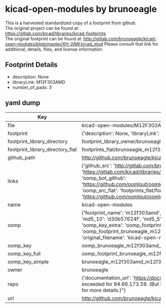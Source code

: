 # kicad-open-modules by brunoeagle  
This is a harvested standardized copy of a footprint from github.  
The original project can be found at:  
https://gitlab.com/kicad/libraries/kicad-footprints  
The original footprint can be found at:
http://gitlab.com/brunoeagle/kicad-open-modules/blob/master/XH-2AW.kicad_mod
Please consult that link for additional, details, files, and license information.  
## Footprint Details
* description: None  
* libraryLink: M12F303AMD  
* number_of_pads: 3  
## yaml dump  
| Key | Value |  
| --- | --- |  
| file | kicad-open-modules/M12F303AMD.kicad_mod |  
| footprint | {'description': None, 'libraryLink': 'M12F303AMD', 'number_of_pads': 3} |  
| footprint_library_directory | footprint_library_owner/brunoeagle_kicad-open-modules |  
| footprint_library_directory_flat | footprints_flat/brunoeagle_m12f303amd_m12f303amd/working |  
| github_path | http://github.com/brunoeagle/kicad-open-modules/blob/master/M12F303AMD.kicad_mod |  
| links | {'github_src': 'http://gitlab.com/brunoeagle/kicad-open-modules/blob/master/XH-2AW.kicad_mod', 'github_src_repo': 'https://gitlab.com/kicad/libraries/kicad-footprints', 'oomp_bot': 'footprints/brunoeagle_m12f303amd_m12f303amd/working', 'oomp_bot_github': 'https://github.com/oomlout/oomlout_oomp_footprint_bot/tree/main/footprints/brunoeagle_m12f303amd_m12f303amd/working', 'oomp_src_flat': 'footprints_flat/footprints_flat/brunoeagle_m12f303amd_m12f303amd/working', 'oomp_src_flat_github': 'https://github.com/oomlout/oomlout_oomp_footprint_src/tree/main/footprints_flat/brunoeagle_m12f303amd_m12f303amd/working'} |  
| name | kicad-open-modules |  
| oomp | {'footprint_name': 'm12f303amd', 'library_name': 'm12f303amd_kicad_mod', 'md5': 'd30b57624f2e240627f55b29b3808aa0', 'md5_10': 'd30b57624f', 'md5_5': 'd30b5', 'md5_6': 'd30b57', 'oomp_key': 'oomp_brunoeagle_m12f303amd_m12f303amd', 'oomp_key_extra': 'oomp_footprint_brunoeagle_m12f303amd_m12f303amd', 'oomp_key_full': 'oomp_footprint_brunoeagle_m12f303amd_m12f303amd_d30b57', 'oomp_key_simple': 'brunoeagle_m12f303amd_m12f303amd', 'original_filename': 'kicad-open-modules/M12F303AMD.kicad_mod', 'owner_name': 'brunoeagle'} |  
| oomp_key | oomp_brunoeagle_m12f303amd_m12f303amd |  
| oomp_key_full | oomp_footprint_brunoeagle_m12f303amd_m12f303amd |  
| oomp_key_simple | brunoeagle_m12f303amd_m12f303amd |  
| owner | brunoeagle |  
| repo | {'documentation_url': 'https://docs.github.com/rest/overview/resources-in-the-rest-api#rate-limiting', 'message': "API rate limit exceeded for 84.66.173.59. (But here's the good news: Authenticated requests get a higher rate limit. Check out the documentation for more details.)"} |  
| url | http://github.com/brunoeagle/kicad-open-modules |  

